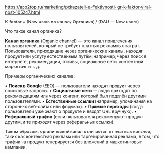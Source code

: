 https://app2top.ru/marketing/pokazateli-e-ffektivnosti-igr-k-faktor-viral-nost-105247.html

K-factor = (New users по каналу Органика) / (DAU — New users)

  

Что такое канал органика?

**Канал органика** (Organic channel) — это канал привлечения пользователей, который не требует платных рекламных затрат. Пользователи, приходящие через органические каналы, находят продукт или услугу естественным путём, например, через поиск в интернете, рекомендации, отзывы, социальные сети, контентный маркетинг и т. д.

Примеры органических каналов:

• **Поиск в Google** (SEO) — пользователи находят продукт через поисковые запросы.
• **Социальные сети** — люди приходят по рекомендациям или через контент, который был поделён другими пользователями.
• **Естественные ссылки** (например, упоминания на сторонних веб-сайтах или форумах).
• **Прямые переходы** (когда пользователи уже знают о продукте и вводят URL вручную).
• **Реферальный трафик** (если пользователи рекомендуют продукт другим, и те приходят через реферальные ссылки).


Таким образом, органический канал отличается от платных каналов, таких как контекстная реклама или таргетированная реклама, в том, что трафик на продукт генерируется без вложений в маркетинговые кампании.